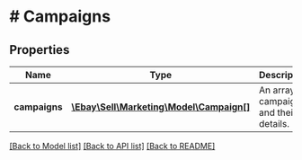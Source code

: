 # # Campaigns

## Properties

Name | Type | Description | Notes
------------ | ------------- | ------------- | -------------
**campaigns** | [**\Ebay\Sell\Marketing\Model\Campaign[]**](Campaign.md) | An array of campaigns and their details. | [optional]

[[Back to Model list]](../../README.md#models) [[Back to API list]](../../README.md#endpoints) [[Back to README]](../../README.md)
